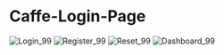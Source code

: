 # Caffe-Login-Page

![Login_99](https://github.com/SenathLiyanage/Cafe_99_POS_System/assets/99049759/c3ceac75-88c1-4f73-95be-88698ee27c6e)
![Register_99](https://github.com/SenathLiyanage/Cafe_99_POS_System/assets/99049759/335402a1-1720-4393-8f73-d587bfd20fb4)
![Reset_99](https://github.com/SenathLiyanage/Cafe_99_POS_System/assets/99049759/ac419dc9-6fcf-4ad6-a043-46894f182eb8)
![Dashboard_99](https://github.com/SenathLiyanage/Cafe_99_POS_System/assets/99049759/0d6988c9-e883-4edb-be14-9069fb82182a)
